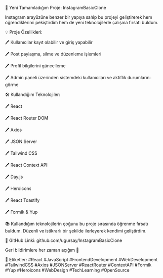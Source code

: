 📌 Yeni Tamamladığım Proje: InstagramBasicClone

Instagram arayüzüne benzer bir yapıya sahip bu projeyi geliştirerek hem öğrendiklerimi pekiştirdim hem de yeni teknolojilerle çalışma fırsatı buldum.

💡 Proje Özellikleri:

🖊 Kullanıcılar kayıt olabilir ve giriş yapabilir

🖊 Post paylaşma, silme ve düzenleme işlemleri

🖊 Profil bilgilerini güncelleme

🖊 Admin paneli üzerinden sistemdeki kullanıcıları ve aktiflik durumlarını görme

🛠️ Kullandığım Teknolojiler:

🖊 React

🖊 React Router DOM

🖊 Axios

🖊 JSON Server

🖊 Tailwind CSS

🖊 React Context API

🖊 Day.js

🖊 Heroicons

🖊 React Toastify

🖊 Formik & Yup

📚 Kullandığım teknolojilerin çoğunu bu proje sırasında öğrenme fırsatı buldum. Düzenli ve istikrarlı bir şekilde ilerleyerek kendimi geliştirdim.

📁 GitHub Linki: github.com/ugursay/InstagramBasicClone

Geri bildirimlere her zaman açığım 🙌

🔖 Etiketler: #React #JavaScript #FrontendDevelopment #WebDevelopment #TailwindCSS #Axios #JSONServer #ReactRouter #ContextAPI #Formik #Yup #Heroicons #WebDesign #TechLearning #OpenSource
